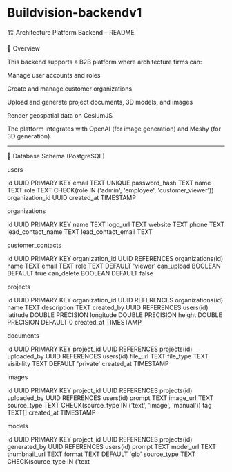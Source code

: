 # Buildvision-backendv1

🏗️ Architecture Platform Backend – README

📘 Overview

This backend supports a B2B platform where architecture firms can:

Manage user accounts and roles

Create and manage customer organizations

Upload and generate project documents, 3D models, and images

Render geospatial data on CesiumJS


The platform integrates with OpenAI (for image generation) and Meshy (for 3D generation).


---

📂 Database Schema (PostgreSQL)

users

id UUID PRIMARY KEY
email TEXT UNIQUE
password_hash TEXT
name TEXT
role TEXT CHECK(role IN ('admin', 'employee', 'customer_viewer'))
organization_id UUID
created_at TIMESTAMP

organizations

id UUID PRIMARY KEY
name TEXT
logo_url TEXT
website TEXT
phone TEXT
lead_contact_name TEXT
lead_contact_email TEXT

customer_contacts

id UUID PRIMARY KEY
organization_id UUID REFERENCES organizations(id)
name TEXT
email TEXT
role TEXT DEFAULT 'viewer'
can_upload BOOLEAN DEFAULT true
can_delete BOOLEAN DEFAULT false

projects

id UUID PRIMARY KEY
organization_id UUID REFERENCES organizations(id)
name TEXT
description TEXT
created_by UUID REFERENCES users(id)
latitude DOUBLE PRECISION
longitude DOUBLE PRECISION
height DOUBLE PRECISION DEFAULT 0
created_at TIMESTAMP

documents

id UUID PRIMARY KEY
project_id UUID REFERENCES projects(id)
uploaded_by UUID REFERENCES users(id)
file_url TEXT
file_type TEXT
visibility TEXT DEFAULT 'private'
created_at TIMESTAMP

images

id UUID PRIMARY KEY
project_id UUID REFERENCES projects(id)
uploaded_by UUID REFERENCES users(id)
prompt TEXT
image_url TEXT
source_type TEXT CHECK(source_type IN ('text', 'image', 'manual'))
tag TEXT[]
created_at TIMESTAMP

models

id UUID PRIMARY KEY
project_id UUID REFERENCES projects(id)
generated_by UUID REFERENCES users(id)
prompt TEXT
model_url TEXT
thumbnail_url TEXT
format TEXT DEFAULT 'glb'
source_type TEXT CHECK(source_type IN ('text

